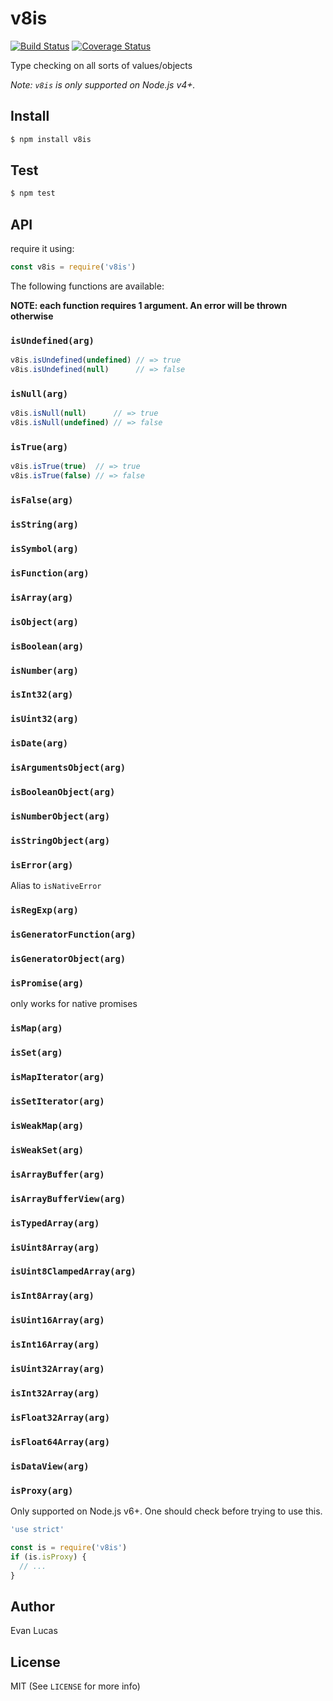 # v8is

[![Build Status](https://travis-ci.org/evanlucas/v8is.svg)](https://travis-ci.org/evanlucas/v8is)
[![Coverage Status](https://coveralls.io/repos/evanlucas/v8is/badge.svg?branch=master&service=github)](https://coveralls.io/github/evanlucas/v8is?branch=master)

Type checking on all sorts of values/objects

*Note: `v8is` is only supported on Node.js v4+.*


## Install

```bash
$ npm install v8is
```

## Test

```bash
$ npm test
```

## API

require it using:

```js
const v8is = require('v8is')
```

The following functions are available:

**NOTE: each function requires 1 argument. An error will be thrown otherwise**

### `isUndefined(arg)`

```js
v8is.isUndefined(undefined) // => true
v8is.isUndefined(null)      // => false
```

### `isNull(arg)`

```js
v8is.isNull(null)      // => true
v8is.isNull(undefined) // => false
```

### `isTrue(arg)`

```js
v8is.isTrue(true)  // => true
v8is.isTrue(false) // => false
```

### `isFalse(arg)`

### `isString(arg)`

### `isSymbol(arg)`

### `isFunction(arg)`

### `isArray(arg)`

### `isObject(arg)`

### `isBoolean(arg)`

### `isNumber(arg)`

### `isInt32(arg)`

### `isUint32(arg)`

### `isDate(arg)`

### `isArgumentsObject(arg)`

### `isBooleanObject(arg)`

### `isNumberObject(arg)`

### `isStringObject(arg)`

### `isError(arg)`

Alias to `isNativeError`

### `isRegExp(arg)`

### `isGeneratorFunction(arg)`

### `isGeneratorObject(arg)`

### `isPromise(arg)`

  only works for native promises

### `isMap(arg)`

### `isSet(arg)`

### `isMapIterator(arg)`

### `isSetIterator(arg)`

### `isWeakMap(arg)`

### `isWeakSet(arg)`

### `isArrayBuffer(arg)`

### `isArrayBufferView(arg)`

### `isTypedArray(arg)`

### `isUint8Array(arg)`

### `isUint8ClampedArray(arg)`

### `isInt8Array(arg)`

### `isUint16Array(arg)`

### `isInt16Array(arg)`

### `isUint32Array(arg)`

### `isInt32Array(arg)`

### `isFloat32Array(arg)`

### `isFloat64Array(arg)`

### `isDataView(arg)`

### `isProxy(arg)`

Only supported on Node.js v6+. One should check before trying to use this.

```js
'use strict'

const is = require('v8is')
if (is.isProxy) {
  // ...
}
```

## Author

Evan Lucas

## License

MIT (See `LICENSE` for more info)
